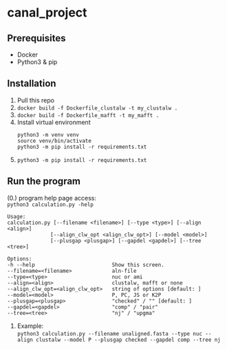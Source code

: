 # canal_project

## Prerequisites
- Docker
- Python3 & pip

## Installation
1. Pull this repo
2. `docker build -f Dockerfile_clustalw -t my_clustalw .`
3. `docker build -f Dockerfile_mafft -t my_mafft .`
4. Install virtual environment   
   ```
   python3 -m venv venv
   source venv/bin/activate
   python3 -m pip install -r requirements.txt
   ``` 
5. `python3 -m pip install -r requirements.txt`

## Run the program
(0.) program help page access:   
   `python3 calculation.py -help`
   ```
   Usage:
  calculation.py [--filename <filename>] [--type <type>] [--align <align>]
                 [--align_clw_opt <align_clw_opt>] [--model <model>]
                 [--plusgap <plusgap>] [--gapdel <gapdel>] [--tree <tree>]

Options:
  -h --help                         Show this screen.
  --filename=<filename>             aln-file
  --type=<type>                     nuc or ami
  --align=<align>                   clustalw, mafft or none
  --align_clw_opt=<align_clw_opt>   string of options [default: ]
  --model=<model>                   P, PC, JS or K2P
  --plusgap=<plusgap>               "checked" / "" [default: ]
  --gapdel=<gapdel>                 "comp" / "pair" 
  --tree=<tree>                     "nj" / "upgma"

   ```
1. Example:  
   `python3 calculation.py --filename unaligned.fasta --type nuc --align clustalw --model P --plusgap checked --gapdel comp --tree nj`
